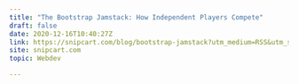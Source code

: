 ```yaml
---
title: "The Bootstrap Jamstack: How Independent Players Compete"
draft: false
date: 2020-12-16T10:40:27Z
link: https://snipcart.com/blog/bootstrap-jamstack?utm_medium=RSS&utm_source=hune
site: snipcart.com
topic: Webdev  

---
```

